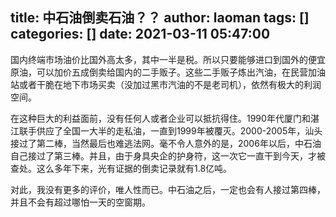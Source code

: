 title: 中石油倒卖石油？？
author: laoman
tags: []
categories: []
date: 2021-03-11 05:47:00
---
国内终端市场油价比国外高太多，其中一半是税。所以只要能够进口到国外的便宜原油，可以加价五成倒卖给国内的二手贩子。这些二手贩子炼出汽油，在民营加油站或者干脆在地下市场买卖（没加过黑市汽油的不是老司机），依然有极大的利润空间。

在这种巨大的利益面前，没有任何人或者企业可以抵抗得住。1990年代厦门和湛江联手供应了全国一大半的走私油，一直到1999年被覆灭。2000-2005年，汕头接过了第二棒，当然最后也难逃法网。毫不令人意外的是，2006年以后，中石油自己接过了第三棒。并且，由于身具央企的护身符，这一次它一直干到今天，才被查处。这么多年下来，光有证据的倒卖记录就有1.8亿吨。

对此，我没有更多的评价，唯人性而已。中石油之后，一定也会有人接过第四棒，并且不会有超过哪怕一天的空窗期。